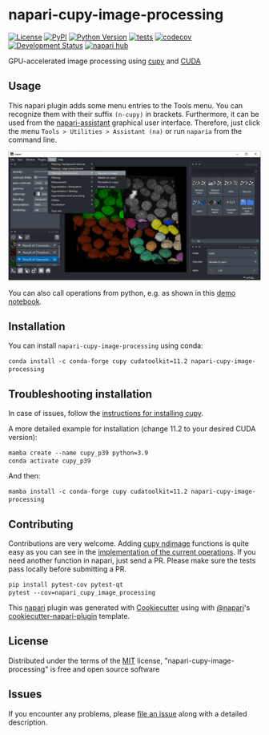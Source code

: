# napari-cupy-image-processing

[![License](https://img.shields.io/pypi/l/napari-cupy-image-processing.svg?color=green)](https://github.com/haesleinhuepf/napari-cupy-image-processing/raw/master/LICENSE)
[![PyPI](https://img.shields.io/pypi/v/napari-cupy-image-processing.svg?color=green)](https://pypi.org/project/napari-cupy-image-processing)
[![Python Version](https://img.shields.io/pypi/pyversions/napari-cupy-image-processing.svg?color=green)](https://python.org)
[![tests](https://github.com/haesleinhuepf/napari-cupy-image-processing/workflows/tests/badge.svg)](https://github.com/haesleinhuepf/napari-cupy-image-processing/actions)
[![codecov](https://codecov.io/gh/haesleinhuepf/napari-cupy-image-processing/branch/master/graph/badge.svg)](https://codecov.io/gh/haesleinhuepf/napari-cupy-image-processing)
[![Development Status](https://img.shields.io/pypi/status/napari-cupy-image-processing.svg)](https://en.wikipedia.org/wiki/Software_release_life_cycle#Alpha)
[![napari hub](https://img.shields.io/endpoint?url=https://api.napari-hub.org/shields/napari-cupy-image-processing)](https://napari-hub.org/plugins/napari-cupy-image-processing)


GPU-accelerated image processing using [cupy](https://cupy.dev) and [CUDA](https://en.wikipedia.org/wiki/CUDA)

## Usage

This napari plugin adds some menu entries to the Tools menu. You can recognize them with their suffix `(n-cupy)` in brackets.
Furthermore, it can be used from the [napari-assistant](https://www.napari-hub.org/plugins/napari-assistant) graphical user interface. 
Therefore, just click the menu `Tools > Utilities > Assistant (na)` or run `naparia` from the command line.

![img.png](https://github.com/haesleinhuepf/napari-cupy-image-processing/raw/main/docs/screenshot-with-tools-menu.png)

You can also call operations from python, e.g. as shown in this [demo notebook](https://github.com/haesleinhuepf/napari-cupy-image-processing/raw/main/docs/demo.ipynb).

## Installation

You can install `napari-cupy-image-processing` using conda:

    conda install -c conda-forge cupy cudatoolkit=11.2 napari-cupy-image-processing

## Troubleshooting installation

In case of issues, follow the [instructions for installing cupy](https://docs.cupy.dev/en/stable/install.html#installing-cupy-from-conda-forge). 

A more detailed example for installation (change 11.2 to your desired CUDA version):
```
mamba create --name cupy_p39 python=3.9 
conda activate cupy_p39
```
And then:
```
mamba install -c conda-forge cupy cudatoolkit=11.2 napari-cupy-image-processing
```

## Contributing

Contributions are very welcome. Adding [cupy ndimage](https://docs.cupy.dev/en/stable/reference/ndimage.html) functions is quite easy as you can see in the 
[implementation of the current operations](https://github.com/haesleinhuepf/napari-cupy-image-processing/blob/main/napari_cupy_image_processing/_cupy_image_processing.py#L48). 
If you need another function in napari, just send a PR. Please make sure the tests pass locally before submitting a PR.

```
pip install pytest-cov pytest-qt
pytest --cov=napari_cupy_image_processing
```

This [napari] plugin was generated with [Cookiecutter] using with [@napari]'s [cookiecutter-napari-plugin] template.

## License

Distributed under the terms of the [MIT] license,
"napari-cupy-image-processing" is free and open source software

## Issues

If you encounter any problems, please [file an issue] along with a detailed description.

[napari]: https://github.com/napari/napari
[Cookiecutter]: https://github.com/audreyr/cookiecutter
[@napari]: https://github.com/napari
[MIT]: http://opensource.org/licenses/MIT
[BSD-3]: http://opensource.org/licenses/BSD-3-Clause
[GNU GPL v3.0]: http://www.gnu.org/licenses/gpl-3.0.txt
[GNU LGPL v3.0]: http://www.gnu.org/licenses/lgpl-3.0.txt
[Apache Software License 2.0]: http://www.apache.org/licenses/LICENSE-2.0
[Mozilla Public License 2.0]: https://www.mozilla.org/media/MPL/2.0/index.txt
[cookiecutter-napari-plugin]: https://github.com/napari/cookiecutter-napari-plugin

[file an issue]: https://github.com/haesleinhuepf/napari-cupy-image-processing/issues

[napari]: https://github.com/napari/napari
[tox]: https://tox.readthedocs.io/en/latest/
[pip]: https://pypi.org/project/pip/
[PyPI]: https://pypi.org/
